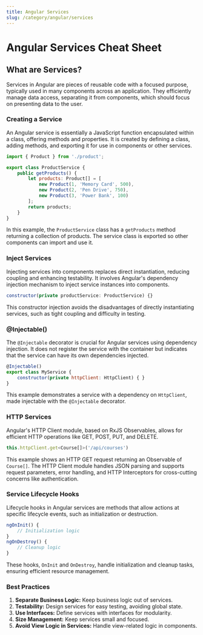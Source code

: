 ```yaml
--- 
title: Angular Services 
slug: /category/angular/services
---
```


# Angular Services Cheat Sheet

## What are Services?
Services in Angular are pieces of reusable code with a focused purpose, typically used in many components across an application. They efficiently manage data access, separating it from components, which should focus on presenting data to the user.

### Creating a Service
An Angular service is essentially a JavaScript function encapsulated within a class, offering methods and properties. It is created by defining a class, adding methods, and exporting it for use in components or other services.


```javascript
import { Product } from './product';

export class ProductService {
    public getProducts() {
        let products: Product[] = [
            new Product(1, 'Memory Card', 500),
            new Product(2, 'Pen Drive', 750),
            new Product(3, 'Power Bank', 100)
        ];
        return products;
    }
}
```
In this example, the `ProductService` class has a `getProducts` method returning a collection of products. The service class is exported so other components can import and use it.

### Inject Services
Injecting services into components replaces direct instantiation, reducing coupling and enhancing testability. It involves Angular's dependency injection mechanism to inject service instances into components.


```javascript
constructor(private productService: ProductService) {}
```
This constructor injection avoids the disadvantages of directly instantiating services, such as tight coupling and difficulty in testing.

### @Injectable()
The `@Injectable` decorator is crucial for Angular services using dependency injection. It does not register the service with the container but indicates that the service can have its own dependencies injected.


```javascript
@Injectable()
export class MyService {
    constructor(private httpClient: HttpClient) { }
}
```
This example demonstrates a service with a dependency on `HttpClient`, made injectable with the `@Injectable` decorator.

### HTTP Services
Angular's HTTP Client module, based on RxJS Observables, allows for efficient HTTP operations like GET, POST, PUT, and DELETE.


```javascript
this.httpClient.get<Course[]>('/api/courses')
```
This example shows an HTTP GET request returning an Observable of `Course[]`. The HTTP Client module handles JSON parsing and supports request parameters, error handling, and HTTP Interceptors for cross-cutting concerns like authentication.

### Service Lifecycle Hooks
Lifecycle hooks in Angular services are methods that allow actions at specific lifecycle events, such as initialization or destruction.

```javascript
ngOnInit() {
    // Initialization logic
}
ngOnDestroy() {
    // Cleanup logic
}
```
These hooks, `OnInit` and `OnDestroy`, handle initialization and cleanup tasks, ensuring efficient resource management.

### Best Practices
1. **Separate Business Logic:** Keep business logic out of services.
2. **Testability:** Design services for easy testing, avoiding global state.
3. **Use Interfaces:** Define services with interfaces for modularity.
4. **Size Management:** Keep services small and focused.
5. **Avoid View Logic in Services:** Handle view-related logic in components.
